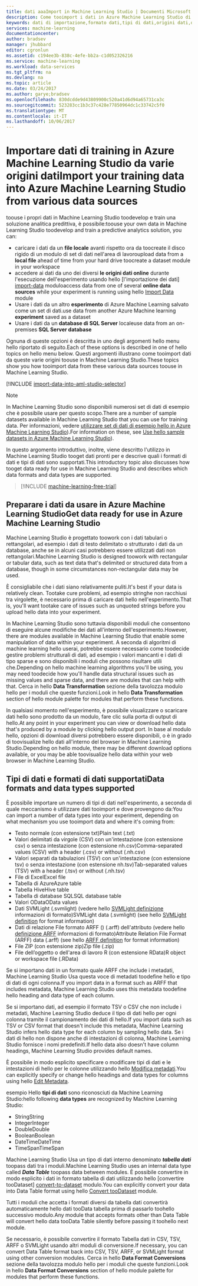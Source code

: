 ```yaml
---
title: dati aaaImport in Machine Learning Studio | Documenti Microsoft
description: Come tooimport i dati in Azure Machine Learning Studio di varie origini dati. Informazioni sui tipi di dati e i formati di dati supportati.
keywords: dati di importazione,formato dati,tipi di dati,origini dati,dati di training
services: machine-learning
documentationcenter: 
author: bradsev
manager: jhubbard
editor: cgronlun
ms.assetid: c194ee3b-838c-4efe-bb2a-c1d052326216
ms.service: machine-learning
ms.workload: data-services
ms.tgt_pltfrm: na
ms.devlang: na
ms.topic: article
ms.date: 03/24/2017
ms.author: garye;bradsev
ms.openlocfilehash: 830dcdde9d43809900c520a41d6d94a65731ca3c
ms.sourcegitcommit: 523283cc1b3c37c428e77850964dc1c33742c5f0
ms.translationtype: MT
ms.contentlocale: it-IT
ms.lasthandoff: 10/06/2017
---
```

# <a name="import-your-training-data-into-azure-machine-learning-studio-from-various-data-sources"></a><span data-ttu-id="bc3b0-105">Importare dati di training in Azure Machine Learning Studio da varie origini dati</span><span class="sxs-lookup"><span data-stu-id="bc3b0-105">Import your training data into Azure Machine Learning Studio from various data sources</span></span>
<span data-ttu-id="bc3b0-106">toouse i propri dati in Machine Learning Studio toodevelop e train una soluzione analitica predittiva, è possibile:</span><span class="sxs-lookup"><span data-stu-id="bc3b0-106">toouse your own data in Machine Learning Studio toodevelop and train a predictive analytics solution, you can:</span></span> 

* <span data-ttu-id="bc3b0-107">caricare i dati da un **file locale** avanti rispetto ora da toocreate il disco rigido di un modulo di set di dati nell'area di lavoro</span><span class="sxs-lookup"><span data-stu-id="bc3b0-107">upload data from a **local file** ahead of time from your hard drive toocreate a dataset module in your workspace</span></span>
* <span data-ttu-id="bc3b0-108">accedere ai dati da uno dei diversi **le origini dati online** durante l'esecuzione dell'esperimento usando hello [l'importazione dei dati] [ import-data] modulo</span><span class="sxs-lookup"><span data-stu-id="bc3b0-108">access data from one of several **online data sources** while your experiment is running using hello [Import Data][import-data] module</span></span> 
* <span data-ttu-id="bc3b0-109">Usare i dati da un altro **esperimento** di Azure Machine Learning salvato come un set di dati.</span><span class="sxs-lookup"><span data-stu-id="bc3b0-109">use data from another Azure Machine learning **experiment** saved as a dataset</span></span>
* <span data-ttu-id="bc3b0-110">Usare i dati da un **database di SQL Server** locale</span><span class="sxs-lookup"><span data-stu-id="bc3b0-110">use data from an on-premises **SQL Server database**</span></span>

<span data-ttu-id="bc3b0-111">Ognuna di queste opzioni è descritta in uno degli argomenti hello menu hello riportato di seguito.</span><span class="sxs-lookup"><span data-stu-id="bc3b0-111">Each of these options is described in one of hello topics on hello menu below.</span></span> <span data-ttu-id="bc3b0-112">Questi argomenti illustrano come tooimport dati da queste varie origini toouse in Machine Learning Studio.</span><span class="sxs-lookup"><span data-stu-id="bc3b0-112">These topics show you how tooimport data from these various data sources toouse in Machine Learning Studio.</span></span> 

[!INCLUDE [import-data-into-aml-studio-selector](../../includes/machine-learning-import-data-into-aml-studio.md)]

> [!NOTE]
> <span data-ttu-id="bc3b0-113">In Machine Learning Studio sono disponibili numerosi set di dati di esempio che è possibile usare per questo scopo.</span><span class="sxs-lookup"><span data-stu-id="bc3b0-113">There are a number of sample datasets available in Machine Learning Studio that you can use for training data.</span></span> <span data-ttu-id="bc3b0-114">Per informazioni, vedere [utilizzare set di dati di esempio hello in Azure Machine Learning Studio](machine-learning-use-sample-datasets.md)).</span><span class="sxs-lookup"><span data-stu-id="bc3b0-114">For information on these, see [Use hello sample datasets in Azure Machine Learning Studio](machine-learning-use-sample-datasets.md)).</span></span>
> 
> 

<span data-ttu-id="bc3b0-115">In questo argomento introduttivo, inoltre, viene descritto l'utilizzo in Machine Learning Studio tooget dati pronti per e descrive quali i formati di dati e tipi di dati sono supportati.</span><span class="sxs-lookup"><span data-stu-id="bc3b0-115">This introductory topic also discusses how tooget data ready for use in Machine Learning Studio and describes which data formats and data types are supported.</span></span> 

> [!INCLUDE [machine-learning-free-trial](../../includes/machine-learning-free-trial.md)]
> 
> 

## <a name="get-data-ready-for-use-in-azure-machine-learning-studio"></a><span data-ttu-id="bc3b0-116">Preparare i dati da usare in Azure Machine Learning Studio</span><span class="sxs-lookup"><span data-stu-id="bc3b0-116">Get data ready for use in Azure Machine Learning Studio</span></span>
<span data-ttu-id="bc3b0-117">Machine Learning Studio è progettato toowork con i dati tabulari o rettangolari, ad esempio i dati di testo delimitato o strutturato i dati da un database, anche se in alcuni casi potrebbero essere utilizzati dati non rettangolari.</span><span class="sxs-lookup"><span data-stu-id="bc3b0-117">Machine Learning Studio is designed toowork with rectangular or tabular data, such as text data that's delimited or structured data from a database, though in some circumstances non-rectangular data may be used.</span></span>

<span data-ttu-id="bc3b0-118">È consigliabile che i dati siano relativamente puliti.</span><span class="sxs-lookup"><span data-stu-id="bc3b0-118">It's best if your data is relatively clean.</span></span> <span data-ttu-id="bc3b0-119">Tootake cure problemi, ad esempio stringhe non racchiusi tra virgolette, è necessario prima di caricare dati hello nell'esperimento.</span><span class="sxs-lookup"><span data-stu-id="bc3b0-119">That is, you'll want tootake care of issues such as unquoted strings before you upload hello data into your experiment.</span></span>

<span data-ttu-id="bc3b0-120">In Machine Learning Studio sono tuttavia disponibili moduli che consentono di eseguire alcune modifiche dei dati all'interno dell'esperimento.</span><span class="sxs-lookup"><span data-stu-id="bc3b0-120">However, there are modules available in Machine Learning Studio that enable some manipulation of data within your experiment.</span></span> <span data-ttu-id="bc3b0-121">A seconda di algoritmi di machine learning hello userai, potrebbe essere necessario come toodecide gestire problemi strutturali di dati, ad esempio i valori mancanti e i dati di tipo sparse e sono disponibili i moduli che possono risultare utili che.</span><span class="sxs-lookup"><span data-stu-id="bc3b0-121">Depending on hello machine learning algorithms you'll be using, you may need toodecide how you'll handle data structural issues such as missing values and sparse data, and there are modules that can help with that.</span></span> <span data-ttu-id="bc3b0-122">Cerca in hello **Data Transformation** sezione della tavolozza modulo hello per i moduli che queste funzioni.</span><span class="sxs-lookup"><span data-stu-id="bc3b0-122">Look in hello **Data Transformation** section of hello module palette for modules that perform these functions.</span></span>

<span data-ttu-id="bc3b0-123">In qualsiasi momento nell'esperimento, è possibile visualizzare o scaricare dati hello sono prodotto da un modulo, fare clic sulla porta di output di hello.</span><span class="sxs-lookup"><span data-stu-id="bc3b0-123">At any point in your experiment you can view or download hello data that's produced by a module by clicking hello output port.</span></span> <span data-ttu-id="bc3b0-124">In base al modulo hello, opzioni di download diversi potrebbero essere disponibili, o è in grado di toovisualize hello dati all'interno del browser in Machine Learning Studio.</span><span class="sxs-lookup"><span data-stu-id="bc3b0-124">Depending on hello module, there may be different download options available, or you may be able toovisualize hello data within your web browser in Machine Learning Studio.</span></span>

## <a name="data-formats-and-data-types-supported"></a><span data-ttu-id="bc3b0-125">Tipi di dati e formati di dati supportati</span><span class="sxs-lookup"><span data-stu-id="bc3b0-125">Data formats and data types supported</span></span>
<span data-ttu-id="bc3b0-126">È possibile importare un numero di tipi di dati nell'esperimento, a seconda di quale meccanismo è utilizzare dati tooimport e dove provengono da:</span><span class="sxs-lookup"><span data-stu-id="bc3b0-126">You can import a number of data types into your experiment, depending on what mechanism you use tooimport data and where it's coming from:</span></span>

* <span data-ttu-id="bc3b0-127">Testo normale (con estensione txt)</span><span class="sxs-lookup"><span data-stu-id="bc3b0-127">Plain text (.txt)</span></span>
* <span data-ttu-id="bc3b0-128">Valori delimitati da virgole (CSV) con un'intestazione (con estensione csv) o senza intestazione (con estensione nh.csv)</span><span class="sxs-lookup"><span data-stu-id="bc3b0-128">Comma-separated values (CSV) with a header (.csv) or without (.nh.csv)</span></span>
* <span data-ttu-id="bc3b0-129">Valori separati da tabulazioni (TSV) con un'intestazione (con estensione tsv) o senza intestazione (con estensione nh.tsv)</span><span class="sxs-lookup"><span data-stu-id="bc3b0-129">Tab-separated values (TSV) with a header (.tsv) or without (.nh.tsv)</span></span>
* <span data-ttu-id="bc3b0-130">File di Excel</span><span class="sxs-lookup"><span data-stu-id="bc3b0-130">Excel file</span></span>
* <span data-ttu-id="bc3b0-131">Tabella di Azure</span><span class="sxs-lookup"><span data-stu-id="bc3b0-131">Azure table</span></span>
* <span data-ttu-id="bc3b0-132">Tabella Hive</span><span class="sxs-lookup"><span data-stu-id="bc3b0-132">Hive table</span></span>
* <span data-ttu-id="bc3b0-133">Tabella di database SQL</span><span class="sxs-lookup"><span data-stu-id="bc3b0-133">SQL database table</span></span>
* <span data-ttu-id="bc3b0-134">Valori OData</span><span class="sxs-lookup"><span data-stu-id="bc3b0-134">OData values</span></span>
* <span data-ttu-id="bc3b0-135">Dati SVMLight (.svmlight) (vedere hello [SVMLight definizione](http://svmlight.joachims.org/) informazioni di formato)</span><span class="sxs-lookup"><span data-stu-id="bc3b0-135">SVMLight data (.svmlight) (see hello [SVMLight definition](http://svmlight.joachims.org/) for format information)</span></span>
* <span data-ttu-id="bc3b0-136">Dati di relazione File formato ARFF () (.arff) dell'attributo (vedere hello [definizione ARFF](http://weka.wikispaces.com/ARFF) informazioni di formato)</span><span class="sxs-lookup"><span data-stu-id="bc3b0-136">Attribute Relation File Format (ARFF) data (.arff) (see hello [ARFF definition](http://weka.wikispaces.com/ARFF) for format information)</span></span>
* <span data-ttu-id="bc3b0-137">File ZIP (con estensione zip)</span><span class="sxs-lookup"><span data-stu-id="bc3b0-137">Zip file (.zip)</span></span>
* <span data-ttu-id="bc3b0-138">File dell’oggetto o dell'area di lavoro R (con estensione RData)</span><span class="sxs-lookup"><span data-stu-id="bc3b0-138">R object or workspace file (.RData)</span></span>

<span data-ttu-id="bc3b0-139">Se si importano dati in un formato quale ARFF che include i metadati, Machine Learning Studio Usa questa voce di metadati toodefine hello e tipo di dati di ogni colonna.</span><span class="sxs-lookup"><span data-stu-id="bc3b0-139">If you import data in a format such as ARFF that includes metadata, Machine Learning Studio uses this metadata toodefine hello heading and data type of each column.</span></span>

<span data-ttu-id="bc3b0-140">Se si importano dati, ad esempio il formato TSV o CSV che non include i metadati, Machine Learning Studio deduce il tipo di dati hello per ogni colonna tramite il campionamento dei dati di hello.</span><span class="sxs-lookup"><span data-stu-id="bc3b0-140">If you import data such as TSV or CSV format that doesn't include this metadata, Machine Learning Studio infers hello data type for each column by sampling hello data.</span></span> <span data-ttu-id="bc3b0-141">Se i dati di hello non dispone anche di intestazioni di colonna, Machine Learning Studio fornisce i nomi predefiniti.</span><span class="sxs-lookup"><span data-stu-id="bc3b0-141">If hello data also doesn't have column headings, Machine Learning Studio provides default names.</span></span>

<span data-ttu-id="bc3b0-142">È possibile in modo esplicito specificare o modificare tipi di dati e le intestazioni di hello per le colonne utilizzando hello [Modifica metadati][edit-metadata].</span><span class="sxs-lookup"><span data-stu-id="bc3b0-142">You can explicitly specify or change hello headings and data types for columns using hello [Edit Metadata][edit-metadata].</span></span>

<span data-ttu-id="bc3b0-143">esempio Hello **tipi di dati** sono riconosciuti da Machine Learning Studio:</span><span class="sxs-lookup"><span data-stu-id="bc3b0-143">hello following **data types** are recognized by Machine Learning Studio:</span></span>

* <span data-ttu-id="bc3b0-144">String</span><span class="sxs-lookup"><span data-stu-id="bc3b0-144">String</span></span>
* <span data-ttu-id="bc3b0-145">Integer</span><span class="sxs-lookup"><span data-stu-id="bc3b0-145">Integer</span></span>
* <span data-ttu-id="bc3b0-146">Double</span><span class="sxs-lookup"><span data-stu-id="bc3b0-146">Double</span></span>
* <span data-ttu-id="bc3b0-147">Boolean</span><span class="sxs-lookup"><span data-stu-id="bc3b0-147">Boolean</span></span>
* <span data-ttu-id="bc3b0-148">DateTime</span><span class="sxs-lookup"><span data-stu-id="bc3b0-148">DateTime</span></span>
* <span data-ttu-id="bc3b0-149">TimeSpan</span><span class="sxs-lookup"><span data-stu-id="bc3b0-149">TimeSpan</span></span>

<span data-ttu-id="bc3b0-150">Machine Learning Studio Usa un tipo di dati interno denominato ***tabella dati*** toopass dati tra i moduli.</span><span class="sxs-lookup"><span data-stu-id="bc3b0-150">Machine Learning Studio uses an internal data type called ***Data Table*** toopass data between modules.</span></span> <span data-ttu-id="bc3b0-151">È possibile convertire in modo esplicito i dati in formato tabella di dati utilizzando hello [convertire tooDataset] [ convert-to-dataset] modulo.</span><span class="sxs-lookup"><span data-stu-id="bc3b0-151">You can explicitly convert your data into Data Table format using hello [Convert tooDataset][convert-to-dataset] module.</span></span>

<span data-ttu-id="bc3b0-152">Tutti i moduli che accetta i formati diversi da tabella dati convertirà automaticamente hello dati tooData tabella prima di passarlo toohello successivo modulo.</span><span class="sxs-lookup"><span data-stu-id="bc3b0-152">Any module that accepts formats other than Data Table will convert hello data tooData Table silently before passing it toohello next module.</span></span>

<span data-ttu-id="bc3b0-153">Se necessario, è possibile convertire il formato Tabella dati in CSV, TSV, ARFF o SVMLight usando altri moduli di conversione.</span><span class="sxs-lookup"><span data-stu-id="bc3b0-153">If necessary, you can convert Data Table format back into CSV, TSV, ARFF, or SVMLight format using other conversion modules.</span></span>
<span data-ttu-id="bc3b0-154">Cerca in hello **Data Format Conversions** sezione della tavolozza modulo hello per i moduli che queste funzioni.</span><span class="sxs-lookup"><span data-stu-id="bc3b0-154">Look in hello **Data Format Conversions** section of hello module palette for modules that perform these functions.</span></span>

<!-- Module References -->
[convert-to-dataset]: https://msdn.microsoft.com/library/azure/72bf58e0-fc87-4bb1-9704-f1805003b975/
[edit-metadata]: https://msdn.microsoft.com/library/azure/370b6676-c11c-486f-bf73-35349f842a66/
[import-data]: https://msdn.microsoft.com/library/azure/4e1b0fe6-aded-4b3f-a36f-39b8862b9004/
